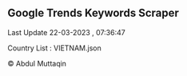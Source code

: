 

## Google Trends Keywords Scraper 
 
Last Update 22-03-2023 , 07:36:47

Country List :
VIETNAM.json



© Abdul Muttaqin 
